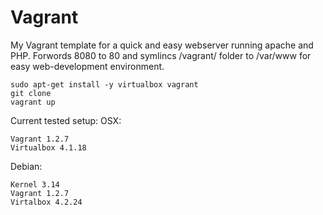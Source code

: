 Vagrant
=======

My Vagrant template for a quick and easy webserver running apache and PHP.
Forwords 8080 to 80 and symlincs /vagrant/ folder to /var/www for easy web-development environment.
 
    sudo apt-get install -y virtualbox vagrant
    git clone 
    vagrant up

Current tested setup:
OSX:

    Vagrant 1.2.7
    Virtualbox 4.1.18  

Debian:

    Kernel 3.14
    Vagrant 1.2.7
    Virtalbox 4.2.24
